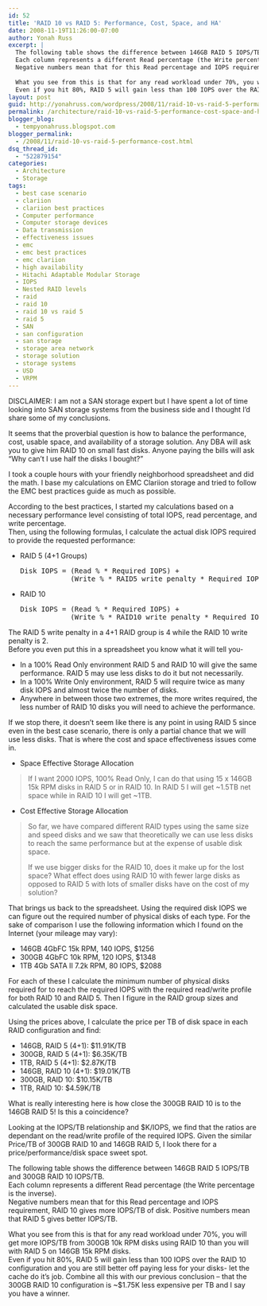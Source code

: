 ```yaml
---
id: 52
title: 'RAID 10 vs RAID 5: Performance, Cost, Space, and HA'
date: 2008-11-19T11:26:00-07:00
author: Yonah Russ
excerpt: |
  The following table shows the difference between 146GB RAID 5 IOPS/TB and  300GB RAID 10 IOPS/TB.
  Each column represents a different Read percentage (the Write percentage is the inverse).
  Negative numbers mean that for this Read percentage and IOPS requirement, RAID 10 gives more IOPS/TB of disk. Positive numbers mean that RAID 5 gives better IOPS/TB.
  
  What you see from this is that for any read workload under 70%, you will get more IOPS/TB from 300GB 10k RPM disks using RAID 10 than you will with RAID 5 on 146GB 15k RPM disks.
  Even if you hit 80%, RAID 5 will gain less than 100 IOPS over the RAID 10 configuration and you are still better off paying less for your disks- let the cache do it's job. Combine all this with our previous conclusion - that the 300GB RAID 10 configuration is ~$1.75K less expensive per TB and I say you have a winner.
layout: post
guid: http://yonahruss.com/wordpress/2008/11/raid-10-vs-raid-5-performance-cost-space-and-ha.html
permalink: /architecture/raid-10-vs-raid-5-performance-cost-space-and-ha.html
blogger_blog:
  - tempyonahruss.blogspot.com
blogger_permalink:
  - /2008/11/raid-10-vs-raid-5-performance-cost.html
dsq_thread_id:
  - "522879154"
categories:
  - Architecture
  - Storage
tags:
  - best case scenario
  - clariion
  - clariion best practices
  - Computer performance
  - Computer storage devices
  - Data transmission
  - effectiveness issues
  - emc
  - emc best practices
  - emc clariion
  - high availability
  - Hitachi Adaptable Modular Storage
  - IOPS
  - Nested RAID levels
  - raid
  - raid 10
  - raid 10 vs raid 5
  - raid 5
  - SAN
  - san configuration
  - san storage
  - storage area network
  - storage solution
  - storage systems
  - USD
  - VRPM
---
```

DISCLAIMER: I am not a SAN storage expert but I have spent a lot of time looking into SAN storage systems from the business side and I thought I&#8217;d share some of my conclusions.

It seems that the proverbial question is how to balance the performance, cost, usable space, and availability of a storage solution. Any DBA will ask you to give him RAID 10 on small fast disks. Anyone paying the bills will ask &#8220;Why can&#8217;t I use half the disks I bought?&#8221;

I took a couple hours with your friendly neighborhood spreadsheet and did the math. I base my calculations on EMC Clariion storage and tried to follow the EMC best practices guide as much as possible.

According to the best practices, I started my calculations based on a necessary performance level consisting of total IOPS, read percentage, and write percentage.  
Then, using the following formulas, I calculate the actual disk IOPS required to provide the requested performance:

  * RAID 5 (4+1 Groups) 
    <pre>Disk IOPS = (Read % * Required IOPS) + 
                (Write % * RAID5 write penalty * Required IOPS)</pre>

  * RAID 10 
    <pre>Disk IOPS = (Read % * Required IOPS) + 
                (Write % * RAID10 write penalty * Required IOPS)</pre>

The RAID 5 write penalty in a 4+1 RAID group is 4 while the RAID 10 write penalty is 2.  
Before you even put this in a spreadsheet you know what it will tell you-

  * In a 100% Read Only environment RAID 5 and RAID 10 will give the same performance. RAID 5 may use less disks to do it but not necessarily.
  * In a 100% Write Only environment, RAID 5 will require twice as many disk IOPS and almost twice the number of disks.
  * Anywhere in between those two extremes, the more writes required, the less number of RAID 10 disks you will need to achieve the performance.

If we stop there, it doesn&#8217;t seem like there is any point in using RAID 5 since even in the best case scenario, there is only a partial chance that we will use less disks. That is where the cost and space effectiveness issues come in.

  * Space Effective Storage Allocation

> If I want 2000 IOPS, 100% Read Only, I can do that using 15 x 146GB 15k RPM disks in RAID 5 or in RAID 10. In RAID 5 I will get ~1.5TB net space while in RAID 10 I will get ~1TB.

  * Cost Effective Storage Allocation

> So far, we have compared different RAID types using the same size and speed disks and we saw that theoretically we can use less disks to reach the same performance but at the expense of usable disk space.
> 
> If we use bigger disks for the RAID 10, does it make up for the lost space? What effect does using RAID 10 with fewer large disks as opposed to RAID 5 with lots of smaller disks have on the cost of my solution?

That brings us back to the spreadsheet. Using the required disk IOPS we can figure out the required number of physical disks of each type. For the sake of comparison I use the following information which I found on the Internet (your mileage may vary):

  * 146GB 4GbFC 15k RPM, 140 IOPS, $1256
  * 300GB 4GbFC 10k RPM, 120 IOPS, $1348
  * 1TB 4Gb SATA II 7.2k RPM, 80 IOPS, $2088

For each of these I calculate the minimum number of physical disks required for to reach the required IOPS with the required read/write profile for both RAID 10 and RAID 5. Then I figure in the RAID group sizes and calculated the usable disk space.

Using the prices above, I calculate the price per TB of disk space in each RAID configuration and find:

  * 146GB, RAID 5 (4+1): $11.91K/TB
  * 300GB, RAID 5 (4+1): $6.35K/TB
  * 1TB, RAID 5 (4+1): $2.87K/TB
  * 146GB, RAID 10 (4+1): $19.01K/TB
  * 300GB, RAID 10: $10.15K/TB
  * 1TB, RAID 10: $4.59K/TB

What is really interesting here is how close the 300GB RAID 10 is to the 146GB RAID 5! Is this a coincidence?

Looking at the IOPS/TB relationship and $K/IOPS, we find that the ratios are dependant on the read/write profile of the required IOPS. Given the similar Price/TB of 300GB RAID 10 and 146GB RAID 5, I look there for a price/performance/disk space sweet spot.

The following table shows the difference between 146GB RAID 5 IOPS/TB and 300GB RAID 10 IOPS/TB.  
Each column represents a different Read percentage (the Write percentage is the inverse).  
Negative numbers mean that for this Read percentage and IOPS requirement, RAID 10 gives more IOPS/TB of disk. Positive numbers mean that RAID 5 gives better IOPS/TB.



What you see from this is that for any read workload under 70%, you will get more IOPS/TB from 300GB 10k RPM disks using RAID 10 than you will with RAID 5 on 146GB 15k RPM disks.  
Even if you hit 80%, RAID 5 will gain less than 100 IOPS over the RAID 10 configuration and you are still better off paying less for your disks- let the cache do it&#8217;s job. Combine all this with our previous conclusion &#8211; that the 300GB RAID 10 configuration is ~$1.75K less expensive per TB and I say you have a winner.